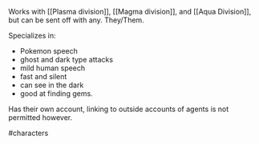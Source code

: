 Works with [[Plasma division]], [[Magma division]], and [[Aqua Division]], but can be sent off with any. They/Them.

Specializes in:
- Pokemon speech
- ghost and dark type attacks
- mild human speech
- fast and silent
- can see in the dark
- good at finding gems.

Has their own account, linking to outside accounts of agents is not permitted however.

#characters 